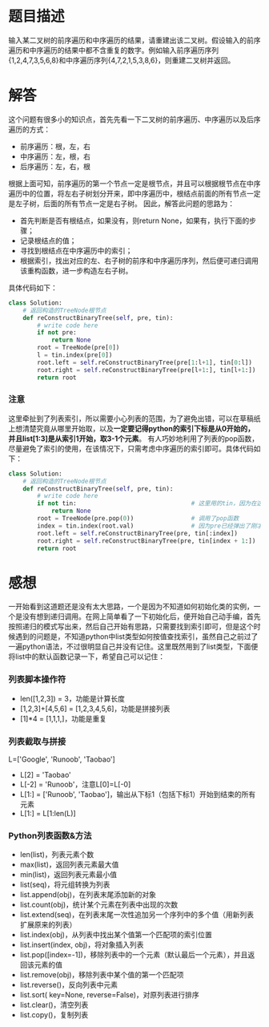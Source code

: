 # 题目描述

输入某二叉树的前序遍历和中序遍历的结果，请重建出该二叉树。假设输入的前序遍历和中序遍历的结果中都不含重复的数字。例如输入前序遍历序列{1,2,4,7,3,5,6,8}和中序遍历序列{4,7,2,1,5,3,8,6}，则重建二叉树并返回。

# 解答

这个问题有很多小的知识点，首先先看一下二叉树的前序遍历、中序遍历以及后序遍历的方式：
* 前序遍历：根，左，右
* 中序遍历：左，根，右
* 后序遍历：左，右，根

根据上面可知，前序遍历的第一个节点一定是根节点，并且可以根据根节点在中序遍历中的位置，将左右子树划分开来，即中序遍历中，根结点前面的所有节点一定是左子树，后面的所有节点一定是右子树。
因此，解答此问题的思路为：
* 首先判断是否有根结点，如果没有，则return None，如果有，执行下面的步骤；
* 记录根结点的值；
* 寻找到根结点在中序遍历中的索引；
* 根据索引，找出对应的左、右子树的前序和中序遍历序列，然后便可递归调用该重构函数，进一步构造左右子树。

具体代码如下：
```python
class Solution:
    # 返回构造的TreeNode根节点
    def reConstructBinaryTree(self, pre, tin):
        # write code here
        if not pre:
            return None
        root = TreeNode(pre[0])
        l = tin.index(pre[0])
        root.left = self.reConstructBinaryTree(pre[1:l+1], tin[0:l])
        root.right = self.reConstructBinaryTree(pre[l+1:], tin[l+1:])
        return root
```

### 注意
这里牵扯到了列表索引，所以需要小心列表的范围，为了避免出错，可以在草稿纸上想清楚究竟从哪里开始取，以及**一定要记得python的索引下标是从0开始的，并且list[1:3]是从索引1开始，取3-1个元素**。
有人巧妙地利用了列表的pop函数，尽量避免了索引的使用，在该情况下，只需考虑中序遍历的索引即可。具体代码如下：

```python
class Solution:
    # 返回构造的TreeNode根节点
    def reConstructBinaryTree(self, pre, tin):
        # write code here
        if not tin:                                # 这里用的tin，因为在这种情况下pre的长度比tin长
            return None
        root = TreeNode(pre.pop(0))                # 调用了pop函数
        index = tin.index(root.val)                # 因为pre已经弹出了刚才根结点的值，所以这里利用root.val寻找索引
        root.left = self.reConstructBinaryTree(pre, tin[:index])
        root.right = self.reConstructBinaryTree(pre, tin[index + 1:])
        return root
```

# 感想

一开始看到这道题还是没有太大思路，一个是因为不知道如何初始化类的实例，一个是没有想到递归调用。在网上简单看了一下初始化后，便开始自己动手编，首先按照递归的模式写出来，然后自己开始有思路，只需要找到索引即可，但是这个时候遇到的问题是，不知道python中list类型如何按值查找索引，虽然自己之前过了一遍python语法，不过很明显自己并没有记住。这里既然用到了list类型，下面便将list中的默认函数记录一下，希望自己可以记住：

### 列表脚本操作符

* len([1,2,3]) = 3，功能是计算长度
* [1,2,3]+[4,5,6] = [1,2,3,4,5,6]，功能是拼接列表
* [1]\*4 = [1,1,1,]，功能是重复

### 列表截取与拼接
L=['Google', 'Runoob', 'Taobao']

* L[2] = 'Taobao'
* L[-2] = 'Runoob'，注意L[0]=L[-0]
* L[1:] = ['Runoob', 'Taobao']，输出从下标1（包括下标1）开始到结束的所有元素
* L[1:] = L[1:len(L)]

### Python列表函数&方法

* len(list)，列表元素个数
* max(list)，返回列表元素最大值
* min(list)，返回列表元素最小值
* list(seq)，将元组转换为列表
* list.append(obj)，在列表末尾添加新的对象
* list.count(obj)，统计某个元素在列表中出现的次数
* list.extend(seq)，在列表末尾一次性追加另一个序列中的多个值（用新列表扩展原来的列表）
* list.index(obj)，从列表中找出某个值第一个匹配项的索引位置
* list.insert(index, obj)，将对象插入列表
* list.pop([index=-1])，移除列表中的一个元素（默认最后一个元素），并且返回该元素的值
* list.remove(obj)，移除列表中某个值的第一个匹配项
* list.reverse()，反向列表中元素
* list.sort( key=None, reverse=False)，对原列表进行排序
* list.clear()，清空列表
* list.copy()，复制列表

